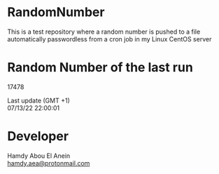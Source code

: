 # RandomNumber    
This is a test repository where a random number is pushed to a file automatically passwordless from a cron job in my Linux CentOS server    
# Random Number of the last run   
17478
      
Last update (GMT +1)    
07/13/22 22:00:01
# Developer    
Hamdy Abou El Anein   
hamdy.aea@protonmail.com
